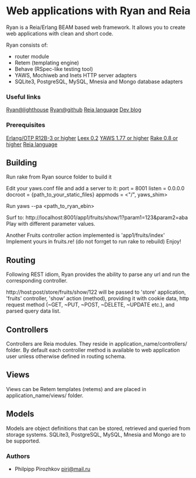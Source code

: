 # Web applications with Ryan and Reia

Ryan is a Reia/Erlang BEAM based web framework.
It allows you to create web applications with clean and short code.

Ryan consists of:
 - router module
 - Retem (templating engine)
 - Behave (RSpec-like testing tool)
 - YAWS, Mochiweb and Inets HTTP server adapters
 - SQLite3, PostgreSQL, MySQL, Mnesia and Mongo database adapters

### Useful links
[Ryan@lighthouse](http://ryan_reia.lighthouseapp.com/)
[Ryan@github](http://github.com/pirj/ryan/)
[Reia language](http://reia-lang.org)
[Dev blog](http://devaddict.jot.ly/)

### Prerequisites

[Erlang/OTP R12B-3 or higher](http://www.erlang.org/download.html)
[Leex 0.2](http://github.com/rvirding/leex/)
[YAWS 1.77 or higher](http://yaws.hyber.org/)
[Rake 0.8 or higher](http://github.com/jimweirich/rake)
[Reia language](http://github.com/tarcieri/reia/)

## Building

Run rake from Ryan source folder to build it

Edit your yaws.conf file and add a server to it:
<server localhost>
        port = 8001
        listen = 0.0.0.0
        docroot = {path_to_your_static_files}
        appmods = <"/", yaws_shim>
</server>

Run yaws --pa <path_to_ryan_ebin>

Surf to: http://localhost:8001/app1/fruits/show/1?param1=123&param2=aba
Play with different parameter values.

Another Fruits controller action implemented is 'app1/fruits/index'
Implement yours in fruits.re! (do not forrget to run rake to rebuild)
Enjoy!

## Routing

Following REST idiom, Ryan provides the ability to parse any url and run the
corresponding controller.

http://host:post/store/fruits/show/122
will be passed to 'store' application, 'fruits' controller, 'show' action (method),
providing it with cookie data, http request method (~GET, ~PUT, ~POST, ~DELETE, ~UPDATE etc.),
and parsed query data list.

## Controllers
Controllers are Reia modules. They reside in application_name/controllers/ folder.
By default each controller method is available to web application user unless otherwise defined
in routing schema.

## Views

Views can be Retem templates (retems) and are placed in application_name/views/ folder.

## Models

Models are object definitions that can be stored, retrieved and queried from storage
systems.
SQLite3, PostgreSQL, MySQL, Mnesia and Mongo are to be supported.

### Authors
* Philpipp Pirozhkov pirj@mail.ru
